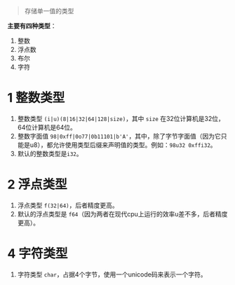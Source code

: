 > 存储单一值的类型

**主要有四种类型**：

1. 整数
2. 浮点数
3. 布尔
4. 字符

# 1 整数类型

1. 整数类型 `(i|u)(8|16|32|64|128|size)`，其中 `size` 在32位计算机是32位，64位计算机是64位。
2. 整数字面值 `98|0xff|0o77|0b11101|b'A'`，其中，除了字节字面值（因为它只能是u8），都允许使用类型后缀来声明值的类型。例如：`98u32 0xffi32`。
3. 默认的整数类型是`i32`。

# 2 浮点类型

1. 浮点类型 `f(32|64)`，后者精度更高。
2. 默认的浮点类型是 `f64`（因为两者在现代cpu上运行的效率u差不多，后者精度更高）。

# 4 字符类型

1. 字符类型 `char`，占据4个字节，使用一个unicode码来表示一个字符。